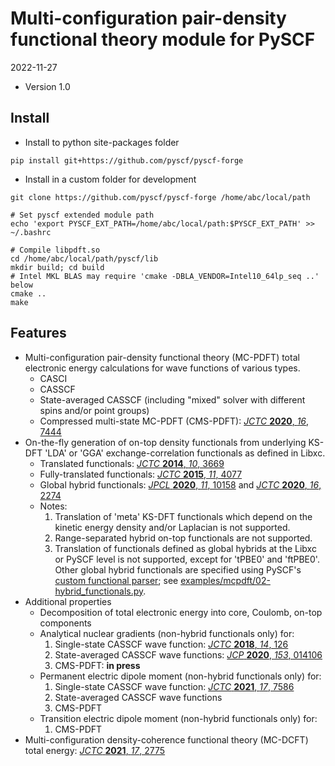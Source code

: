Multi-configuration pair-density functional theory module for PySCF
=========================

2022-11-27

* Version 1.0

Install
-------
* Install to python site-packages folder
```
pip install git+https://github.com/pyscf/pyscf-forge
```

* Install in a custom folder for development
```
git clone https://github.com/pyscf/pyscf-forge /home/abc/local/path

# Set pyscf extended module path
echo 'export PYSCF_EXT_PATH=/home/abc/local/path:$PYSCF_EXT_PATH' >> ~/.bashrc

# Compile libpdft.so
cd /home/abc/local/path/pyscf/lib
mkdir build; cd build
# Intel MKL BLAS may require 'cmake -DBLA_VENDOR=Intel10_64lp_seq ..' below
cmake ..
make
```

Features
-------
* Multi-configuration pair-density functional theory (MC-PDFT) total electronic
  energy calculations for wave functions of various types.
    - CASCI
    - CASSCF
    - State-averaged CASSCF (including "mixed" solver with different spins
      and/or point groups)
    - Compressed multi-state MC-PDFT (CMS-PDFT): [*JCTC* **2020**, *16*, 7444]
* On-the-fly generation of on-top density functionals from underlying KS-DFT
  'LDA' or 'GGA' exchange-correlation functionals as defined in Libxc.
    - Translated functionals: [*JCTC* **2014**, *10*, 3669]
    - Fully-translated functionals: [*JCTC* **2015**, *11*, 4077]
    - Global hybrid functionals: [*JPCL* **2020**, *11*, 10158] and
      [*JCTC* **2020**, *16*, 2274]
    - Notes:
        1. Translation of 'meta' KS-DFT functionals which depend on the
           kinetic energy density and/or Laplacian is not supported.
        2. Range-separated hybrid on-top functionals are not supported.
        3. Translation of functionals defined as global hybrids at the Libxc or
           PySCF level is not supported, except for 'tPBE0' and 'ftPBE0'.
           Other global hybrid functionals are specified using PySCF's [custom
           functional parser]; see [examples/mcpdft/02-hybrid_functionals.py].
* Additional properties
    - Decomposition of total electronic energy into core, Coulomb, on-top
      components
    - Analytical nuclear gradients (non-hybrid functionals only) for:
        1. Single-state CASSCF wave function: [*JCTC* **2018**, *14*, 126]
        2. State-averaged CASSCF wave functions: [*JCP* **2020**, *153*, 014106]
        3. CMS-PDFT: **in press**
    - Permanent electric dipole moment (non-hybrid functionals only) for:
        1. Single-state CASSCF wave function: [*JCTC* **2021**, *17*, 7586]
        2. State-averaged CASSCF wave functions
        3. CMS-PDFT
    - Transition electric dipole moment (non-hybrid functionals only) for:
        1. CMS-PDFT
* Multi-configuration density-coherence functional theory (MC-DCFT)
  total energy: [*JCTC* **2021**, *17*, 2775]

[comment]: <> (Reference hyperlinks)
[*JCTC* **2020**, *16*, 7444]: http://dx.doi.org/10.1021/acs.jctc.0c00908
[*JCTC* **2014**, *10*, 3669]: http://dx.doi.org/10.1021/ct500483t
[*JCTC* **2015**, *11*, 4077]: http://dx.doi.org/10.1021/acs.jctc.5b00609
[*JPCL* **2020**, *11*, 10158]: http://dx.doi.org/10.1021/acs.jpclett.0c02956
[*JCTC* **2020**, *16*, 2274]: http://dx.doi.org/10.1021/acs.jctc.9b01178
[*JCTC* **2018**, *14*, 126]: http://dx.doi.org/10.1021/acs.jctc.7b00967
[*JCP* **2020**, *153*, 014106]: http://dx.doi.org/10.1063/5.0007040
[*JCTC* **2021**, *17*, 7586]: http://dx.doi.org/10.1021/acs.jctc.1c00915
[*JCTC* **2021**, *17*, 2775]: http://dx.doi.org/10.1021/acs.jctc.0c01346

[comment]: <> (Code hyperlinks)
[examples/mcpdft/02-hybrid_functionals.py]: examples/mcpdft/02-hybrid_functionals.py
[custom functional parser]: https://github.com/pyscf/pyscf/blob/master/examples/dft/24-custom_xc_functional.py
